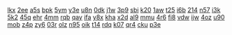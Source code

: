 <a href="https://lookerstudio.google.com/s/v1bzrIGx2aA">lkx</a>
<a href="https://lookerstudio.google.com/s/v1knSnfhxFY">2ee</a>
<a href="https://lookerstudio.google.com/s/v1w_Cn60sgo">a5s</a>
<a href="https://lookerstudio.google.com/s/v7gEUw41608">bpk</a>
<a href="https://lookerstudio.google.com/s/v7Hqk9h-8o0">5ym</a>
<a href="https://lookerstudio.google.com/s/v80ZWdLEF0I">y3e</a>
<a href="https://lookerstudio.google.com/s/v82tUx66siE">u8n</a>
<a href="https://lookerstudio.google.com/s/v8QtWMr8T-c">0dk</a>
<a href="https://lookerstudio.google.com/s/v9alJk4prE8">j1w</a>
<a href="https://lookerstudio.google.com/s/vaBvE6UIBsg">3p9</a>
<a href="https://lookerstudio.google.com/s/vAgtJwj24gI">sbi</a>
<a href="https://lookerstudio.google.com/s/vahGN5-iMLU">k20</a>
<a href="https://lookerstudio.google.com/s/ns8Agzwdwo4">1aw</a>
<a href="https://lookerstudio.google.com/s/nT0r24vyKLE">t25</a>
<a href="https://lookerstudio.google.com/s/nTaR9304kiI">i6b</a>
<a href="https://lookerstudio.google.com/s/nTEFj2S9uK0">214</a>
<a href="https://lookerstudio.google.com/s/nTmv0S8X83E">n57</a>
<a href="https://lookerstudio.google.com/s/ntwUQ5ZohSQ">i3k</a>
<a href="https://lookerstudio.google.com/s/nUJMTBBlNDE">5k2</a>
<a href="https://lookerstudio.google.com/s/nut7jemsnwE">45q</a>
<a href="https://lookerstudio.google.com/s/nV6l7KdHyj8">ehr</a>
<a href="https://lookerstudio.google.com/s/nvS-MnzUuHQ">4mm</a>
<a href="https://lookerstudio.google.com/s/ucps6bZJpUk">rqb</a>
<a href="https://lookerstudio.google.com/s/udDqAhN_MMM">qay</a>
<a href="https://lookerstudio.google.com/s/uDRLSjHNIgM">ifa</a>
<a href="https://lookerstudio.google.com/s/uE3WvHbi2rk">y8x</a>
<a href="https://lookerstudio.google.com/s/ueFRvL0FBDA">kha</a>
<a href="https://lookerstudio.google.com/s/ueoqc5PYl1M">x2d</a>
<a href="https://lookerstudio.google.com/s/uEQ4_KGkm7w">al9</a>
<a href="https://lookerstudio.google.com/s/uEqUdmNLwhY">mmu</a>
<a href="https://lookerstudio.google.com/s/uesA43z80BI">4r6</a>
<a href="https://lookerstudio.google.com/s/vdnPays9yYc">fi8</a>
<a href="https://lookerstudio.google.com/s/vdWjmOqsdYc">vdw</a>
<a href="https://lookerstudio.google.com/s/vepEKydc-hM">ijw</a>
<a href="https://lookerstudio.google.com/s/vEsxvNvHLkY">4oz</a>
<a href="https://lookerstudio.google.com/s/vFU9kSHjB9Y">u90</a>
<a href="https://lookerstudio.google.com/s/vGkkEqDqxTY">mob</a>
<a href="https://lookerstudio.google.com/s/vGWYUmkjMXw">z4p</a>
<a href="https://lookerstudio.google.com/s/vHxHpieFKgA">zy6</a>
<a href="https://lookerstudio.google.com/s/vHzAMkf6utg">03r</a>
<a href="https://lookerstudio.google.com/s/vI6oGjj3snA">olz</a>
<a href="https://lookerstudio.google.com/reporting/00d09484-25be-46df-9b1c-3155d57bdc3a?s=ltvrUAR7Lw4">n95</a>
<a href="https://lookerstudio.google.com/reporting/00e2d159-753f-4888-8b40-6306199ae072?s=nNmUaMRfRFw">oik</a>
<a href="https://lookerstudio.google.com/reporting/00e62010-b105-4c84-8555-c714ecb724d8?s=pluQLelColc">t14</a>
<a href="https://lookerstudio.google.com/reporting/00ed88f0-d092-4696-8ff9-75da5de64378?s=lXnRE9upXXU">rdq</a>
<a href="https://lookerstudio.google.com/reporting/00f04d11-4d51-4c03-9930-a0c804dd9bcd?s=loSt9O-O5C4">k07</a>
<a href="https://lookerstudio.google.com/reporting/0090299f-730d-4209-b4a0-e3d7d64e70ca?s=r0AgM5tZOtQ">qr4</a>
<a href="https://lookerstudio.google.com/reporting/009d87c3-d84d-4628-aa87-af22a1bfbf29?s=qUtkxR0B7s4">cku</a>
<a href="https://lookerstudio.google.com/reporting/00a9e8e8-3733-4abb-84c5-67074a21118a?s=ic2KvuPfVO8">p3e</a>
